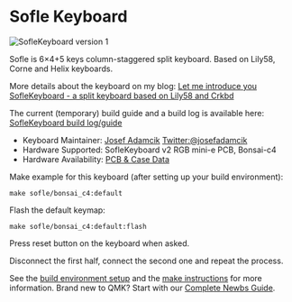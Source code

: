 # Sofle Keyboard

![SofleKeyboard version 1](https://raw.githubusercontent.com/josefadamcik/SofleKeyboard/master/Images/IMG_20200126_114622.jpg)

Sofle is 6×4+5 keys column-staggered split keyboard. Based on Lily58, Corne and Helix keyboards.

More details about the keyboard on my blog: [Let me introduce you SofleKeyboard - a split keyboard based on Lily58 and Crkbd](https://josef-adamcik.cz/electronics/let-me-introduce-you-sofle-keyboard-split-keyboard-based-on-lily58.html)

The current (temporary) build guide and a build log is available here: [SofleKeyboard build log/guide](https://josef-adamcik.cz/electronics/soflekeyboard-build-log-and-build-guide.html)

* Keyboard Maintainer: [Josef Adamcik](https://josef-adamcik.cz) [Twitter:@josefadamcik](https://twitter.com/josefadamcik)
* Hardware Supported: SofleKeyboard v2 RGB mini-e PCB, Bonsai-c4
* Hardware Availability: [PCB & Case Data](https://github.com/josefadamcik/SofleKeyboard)

Make example for this keyboard (after setting up your build environment):

    make sofle/bonsai_c4:default

Flash the default keymap:

    make sofle/bonsai_c4:default:flash

Press reset button on the keyboard when asked.

Disconnect the first half, connect the second one and repeat the process.

See the [build environment setup](https://docs.qmk.fm/#/getting_started_build_tools) and the [make instructions](https://docs.qmk.fm/#/getting_started_make_guide) for more information. Brand new to QMK? Start with our [Complete Newbs Guide](https://docs.qmk.fm/#/newbs).
